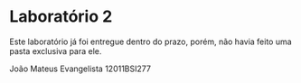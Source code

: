 # Laboratório 2

Este laboratório já foi entregue dentro do prazo, porém, não havia feito uma pasta exclusiva para ele.

João Mateus Evangelista 12011BSI277

